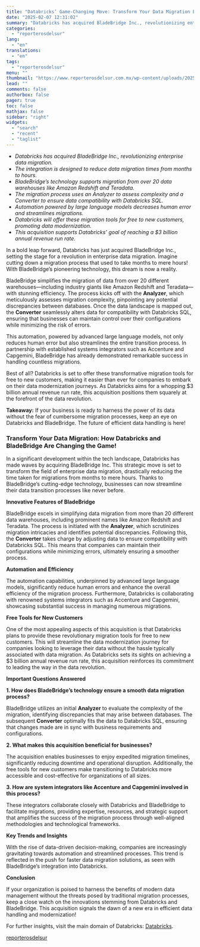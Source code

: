 ```yaml
---
title: "Databricks’ Game-Changing Move: Transform Your Data Migration Experience"
date: "2025-02-07 12:31:02"
summary: "Databricks has acquired BladeBridge Inc., revolutionizing enterprise data migration.The integration is designed to reduce data migration times from months to hours.BladeBridge’s technology supports migration from over 20 data warehouses like Amazon Redshift and Teradata.The migration process uses an Analyzer to assess complexity and a Converter to ensure data compatibility with..."
categories:
  - "reporterosdelsur"
lang:
  - "en"
translations:
  - "en"
tags:
  - "reporterosdelsur"
menu: ""
thumbnail: "https://www.reporterosdelsur.com.mx/wp-content/uploads/2025/02/compressed_img-JuZjcOzyy0pE0vIBNXEcGuZX-480x384.png"
lead: ""
comments: false
authorbox: false
pager: true
toc: false
mathjax: false
sidebar: "right"
widgets:
  - "search"
  - "recent"
  - "taglist"
---
```


* *Databricks has acquired BladeBridge Inc., revolutionizing enterprise data migration.*
* *The integration is designed to reduce data migration times from months to hours.*
* *BladeBridge’s technology supports migration from over 20 data warehouses like Amazon Redshift and Teradata.*
* *The migration process uses an Analyzer to assess complexity and a Converter to ensure data compatibility with Databricks SQL.*
* *Automation powered by large language models decreases human error and streamlines migrations.*
* *Databricks will offer these migration tools for free to new customers, promoting data modernization.*
* *This acquisition supports Databricks’ goal of reaching a $3 billion annual revenue run rate.*

In a bold leap forward, Databricks has just acquired BladeBridge Inc., setting the stage for a revolution in enterprise data migration. Imagine cutting down a migration process that used to take months to mere hours! With BladeBridge’s pioneering technology, this dream is now a reality.

BladeBridge simplifies the migration of data from over 20 different warehouses—including industry giants like Amazon Redshift and Teradata—with stunning efficiency. The process kicks off with the **Analyzer**, which meticulously assesses migration complexity, pinpointing any potential discrepancies between databases. Once the data landscape is mapped out, the **Converter** seamlessly alters data for compatibility with Databricks SQL, ensuring that businesses can maintain control over their configurations while minimizing the risk of errors.

This automation, powered by advanced large language models, not only reduces human error but also streamlines the entire transition process. In partnership with established systems integrators such as Accenture and Capgemini, BladeBridge has already demonstrated remarkable success in handling countless migrations.

Best of all? Databricks is set to offer these transformative migration tools for free to new customers, making it easier than ever for companies to embark on their data modernization journeys. As Databricks aims for a whopping $3 billion annual revenue run rate, this acquisition positions them squarely at the forefront of the data revolution.

**Takeaway:** If your business is ready to harness the power of its data without the fear of cumbersome migration processes, keep an eye on Databricks and BladeBridge. The future of efficient data handling is here!

### Transform Your Data Migration: How Databricks and BladeBridge Are Changing the Game!

In a significant development within the tech landscape, Databricks has made waves by acquiring BladeBridge Inc. This strategic move is set to transform the field of enterprise data migration, drastically reducing the time taken for migrations from months to mere hours. Thanks to BladeBridge’s cutting-edge technology, businesses can now streamline their data transition processes like never before.

**Innovative Features of BladeBridge**

BladeBridge excels in simplifying data migration from more than 20 different data warehouses, including prominent names like Amazon Redshift and Teradata. The process is initiated with the **Analyzer**, which scrutinizes migration intricacies and identifies potential discrepancies. Following this, the **Converter** takes charge by adjusting data to ensure compatibility with Databricks SQL. This means that companies can maintain their configurations while minimizing errors, ultimately ensuring a smoother process.

**Automation and Efficiency**

The automation capabilities, underpinned by advanced large language models, significantly reduce human errors and enhance the overall efficiency of the migration process. Furthermore, Databricks is collaborating with renowned systems integrators such as Accenture and Capgemini, showcasing substantial success in managing numerous migrations.

**Free Tools for New Customers**

One of the most appealing aspects of this acquisition is that Databricks plans to provide these revolutionary migration tools for free to new customers. This will streamline the data modernization journey for companies looking to leverage their data without the hassle typically associated with data migration. As Databricks sets its sights on achieving a $3 billion annual revenue run rate, this acquisition reinforces its commitment to leading the way in the data revolution.

**Important Questions Answered**

**1. How does BladeBridge’s technology ensure a smooth data migration process?**  

BladeBridge utilizes an initial **Analyzer** to evaluate the complexity of the migration, identifying discrepancies that may arise between databases. The subsequent **Converter** optimally fits the data to Databricks SQL, ensuring that changes made are in sync with business requirements and configurations.

**2. What makes this acquisition beneficial for businesses?**  

The acquisition enables businesses to enjoy expedited migration timelines, significantly reducing downtime and operational disruption. Additionally, the free tools for new customers make transitioning to Databricks more accessible and cost-effective for organizations of all sizes.

**3. How are system integrators like Accenture and Capgemini involved in this process?**  

These integrators collaborate closely with Databricks and BladeBridge to facilitate migrations, providing expertise, resources, and strategic support that amplifies the success of the migration process through well-aligned methodologies and technological frameworks.

**Key Trends and Insights**

With the rise of data-driven decision-making, companies are increasingly gravitating towards automation and streamlined processes. This trend is reflected in the push for faster data migration solutions, as seen with BladeBridge’s integration into Databricks.

**Conclusion**

If your organization is poised to harness the benefits of modern data management without the threats posed by traditional migration processes, keep a close watch on the innovations stemming from Databricks and BladeBridge. This acquisition signals the dawn of a new era in efficient data handling and modernization!

For further insights, visit the main domain of Databricks: [Databricks](https://www.databricks.com).

[reporterosdelsur](https://www.reporterosdelsur.com.mx/news-en/databricks-game-changing-move-transform-your-data-migration-experience/126668/)

